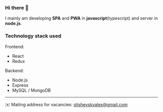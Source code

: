 ### Hi there :wave:

I mainly am developing **SPA** and **PWA** in **javascript**(typescript) and server in **node.js**.

### Technology stack used
Frontend:
 - React
 - Redux

Backend:
 - Node.js
 - Express
 - MySQL / MongoDB

---
:envelope: Mailing address for vacancies: olishevskyalex@gmail.com
